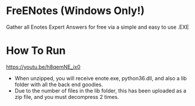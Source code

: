 # FreENotes (Windows Only!)
Gather all Enotes Expert Answers for free via a simple and easy to use .EXE

# How To Run
https://youtu.be/h8qemNE_ix0

 - When unzipped, you will receive enote.exe, python36.dll, and also a lib folder with all the back end goodies.
 - Due to the number of files in the lib folder, this has been uploaded as a zip file, and you must decompress 2 times.

